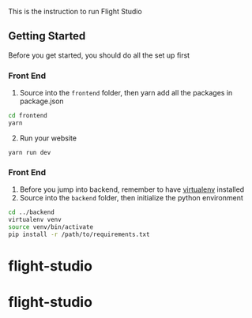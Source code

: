 This is the instruction to run Flight Studio

## Getting Started

Before you get started, you should do all the set up first

### Front End

1. Source into the `frontend` folder, then yarn add all the packages in package.json

```bash
cd frontend
yarn
```

2. Run your website

```
yarn run dev
```

### Front End

1. Before you jump into backend, remember to have [virtualenv](https://pypi.org/project/virtualenv/) installed
2. Source into the `backend` folder, then initialize the python environment

```bash
cd ../backend
virtualenv venv
source venv/bin/activate
pip install -r /path/to/requirements.txt
```
# flight-studio
# flight-studio
